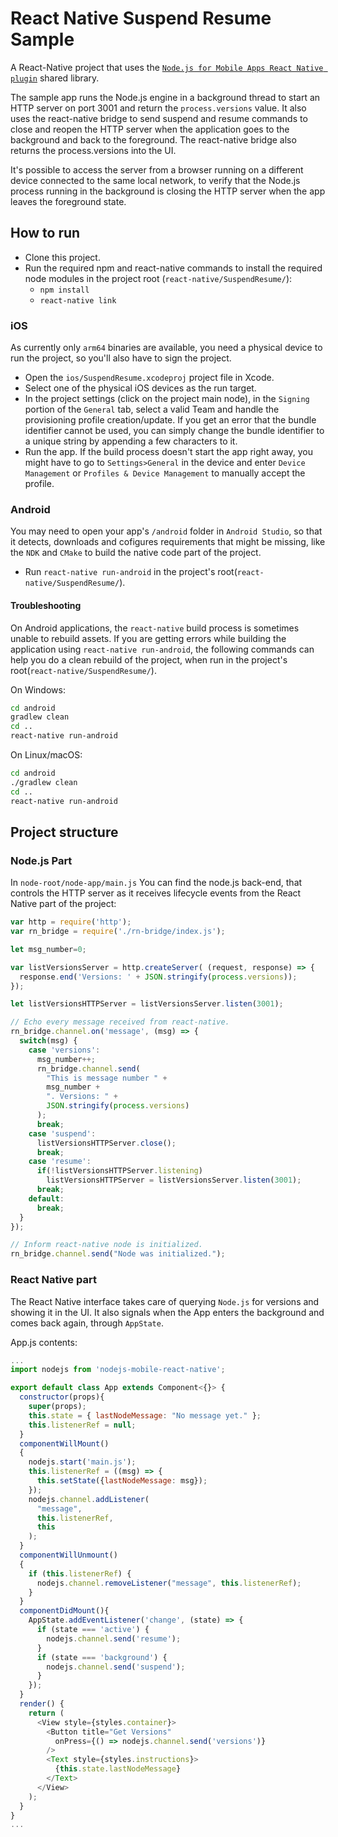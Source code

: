 # React Native Suspend Resume Sample

A React-Native project that uses the [`Node.js for Mobile Apps React Native plugin`]( https://github.com/janeasystems/nodejs-mobile-react-native) shared library.

The sample app runs the Node.js engine in a background thread to start an HTTP server on port 3001 and return the `process.versions` value. It also uses the react-native bridge to send suspend and resume commands to close and reopen the HTTP server when the application goes to the background and back to the foreground. The react-native bridge also returns the process.versions into the UI.

It's possible to access the server from a browser running on a different device connected to the same local network, to verify that the Node.js process running in the background is closing the HTTP server when the app leaves the foreground state.

## How to run
  - Clone this project.
  - Run the required npm and react-native commands to install the required node modules in the project root (`react-native/SuspendResume/`):
    - `npm install`
    - `react-native link`

### iOS

As currently only `arm64` binaries are available, you need a physical device to run the project, so you'll also have to sign the project.

 - Open the `ios/SuspendResume.xcodeproj` project file in Xcode.
 - Select one of the physical iOS devices as the run target.
 - In the project settings (click on the project main node), in the `Signing` portion of the `General` tab, select a valid Team and handle the provisioning profile creation/update. If you get an error that the bundle identifier cannot be used, you can simply change the bundle identifier to a unique string by appending a few characters to it.
 - Run the app. If the build process doesn't start the app right away, you might have to go to `Settings>General` in the device and enter `Device Management` or `Profiles & Device Management` to manually accept the profile.


### Android

You may need to open your app's `/android` folder in `Android Studio`, so that it detects, downloads and cofigures requirements that might be missing, like the `NDK` and `CMake` to build the native code part of the project.

- Run `react-native run-android` in the project's root(`react-native/SuspendResume/`).

#### Troubleshooting
On Android applications, the `react-native` build process is sometimes unable to rebuild assets.
If you are getting errors while building the application using `react-native run-android`, the following commands can help you do a clean rebuild of the project, when run in the project's root(`react-native/SuspendResume/`).

On Windows:
```sh
cd android
gradlew clean
cd ..
react-native run-android
```

On Linux/macOS:
```sh
cd android
./gradlew clean
cd ..
react-native run-android
```

## Project structure

### Node.js Part

In `node-root/node-app/main.js` You can find the node.js back-end, that controls the HTTP server as it receives lifecycle events from the React Native part of the project:

```js
var http = require('http');
var rn_bridge = require('./rn-bridge/index.js');

let msg_number=0;

var listVersionsServer = http.createServer( (request, response) => {
  response.end('Versions: ' + JSON.stringify(process.versions));
});

let listVersionsHTTPServer = listVersionsServer.listen(3001);

// Echo every message received from react-native.
rn_bridge.channel.on('message', (msg) => {
  switch(msg) {
    case 'versions':
      msg_number++;
      rn_bridge.channel.send(
        "This is message number " +
        msg_number +
        ". Versions: " +
        JSON.stringify(process.versions)
      );
      break;
    case 'suspend':
      listVersionsHTTPServer.close();
      break;
    case 'resume':
      if(!listVersionsHTTPServer.listening)
        listVersionsHTTPServer = listVersionsServer.listen(3001);
      break;
    default:
      break;
  }
});

// Inform react-native node is initialized.
rn_bridge.channel.send("Node was initialized.");
```

### React Native part

The React Native interface takes care of querying `Node.js` for versions and showing it in the UI. It also signals when the App enters the background and comes back again, through `AppState`.

App.js contents:
```js
...
import nodejs from 'nodejs-mobile-react-native';

export default class App extends Component<{}> {
  constructor(props){
    super(props);
    this.state = { lastNodeMessage: "No message yet." };
    this.listenerRef = null;
  }
  componentWillMount()
  {
    nodejs.start('main.js');
    this.listenerRef = ((msg) => {
      this.setState({lastNodeMessage: msg});
    });
    nodejs.channel.addListener(
      "message",
      this.listenerRef,
      this 
    );
  }
  componentWillUnmount()
  {
    if (this.listenerRef) {
      nodejs.channel.removeListener("message", this.listenerRef);
    }
  }
  componentDidMount(){
    AppState.addEventListener('change', (state) => {
      if (state === 'active') {
        nodejs.channel.send('resume');
      }
      if (state === 'background') {
        nodejs.channel.send('suspend');
      }
    });
  }
  render() {
    return (
      <View style={styles.container}>
        <Button title="Get Versions"
          onPress={() => nodejs.channel.send('versions')}
        />
        <Text style={styles.instructions}>
          {this.state.lastNodeMessage}
        </Text>
      </View>
    );
  }
}
...
```


